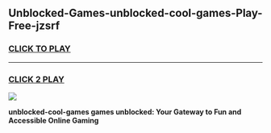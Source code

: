 
## Unblocked-Games-unblocked-cool-games-Play-Free-jzsrf
<h3>
<a href="https://premium76.site?title=unblocked-cool-games&ref=10A">CLICK TO PLAY</a></h3>
<hr>

<h3>
<a href="https://premium76.site?title=unblocked-cool-games&ref=10A">CLICK 2 PLAY</a>
  
</h3>

<a href="https://premium76.site?title=unblocked-cool-games&ref=10A"><img src="https://clearcache.store/games.png"></a>


**unblocked-cool-games games unblocked: Your Gateway to Fun and Accessible Online Gaming**

